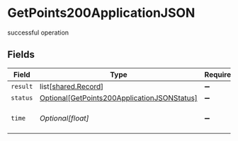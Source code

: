 # GetPoints200ApplicationJSON

successful operation


## Fields

| Field                                                                                                       | Type                                                                                                        | Required                                                                                                    | Description                                                                                                 |
| ----------------------------------------------------------------------------------------------------------- | ----------------------------------------------------------------------------------------------------------- | ----------------------------------------------------------------------------------------------------------- | ----------------------------------------------------------------------------------------------------------- |
| `result`                                                                                                    | list[[shared.Record](../../models/shared/record.md)]                                                        | :heavy_minus_sign:                                                                                          | N/A                                                                                                         |
| `status`                                                                                                    | [Optional[GetPoints200ApplicationJSONStatus]](../../models/operations/getpoints200applicationjsonstatus.md) | :heavy_minus_sign:                                                                                          | N/A                                                                                                         |
| `time`                                                                                                      | *Optional[float]*                                                                                           | :heavy_minus_sign:                                                                                          | Time spent to process this request                                                                          |